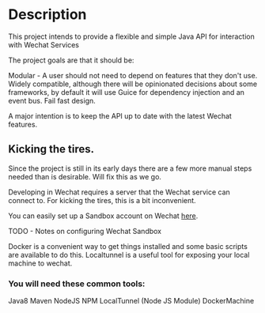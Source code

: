 # Description

This project intends to provide a flexible and simple Java API for interaction with Wechat Services

The project goals are that it should be:

Modular - A user should not need to depend on features that they don't use.
Widely compatible, although there will be opinionated decisions about some frameworks, by default it will use Guice for dependency injection and an event bus.
Fail fast design.

A major intention is to keep the API up to date with the latest Wechat features.


## Kicking the tires.
Since the project is still in its early days there are a few more manual steps needed than is desirable. Will fix this as we go.

Developing in Wechat requires a server that the Wechat service can connect to. For kicking the tires, this is a bit inconvenient.

You can easily set up a Sandbox account on Wechat [here](http://mp.weixin.qq.com/debug/cgi-bin/sandbox?t=sandbox/login).

TODO - Notes on configuring Wechat Sandbox

Docker is a convenient way to get things installed and some basic scripts are available to do this.
Localtunnel is a useful tool for exposing your local machine to wechat.

### You will need these common tools:
Java8
Maven
NodeJS
NPM
LocalTunnel (Node JS Module)
DockerMachine





